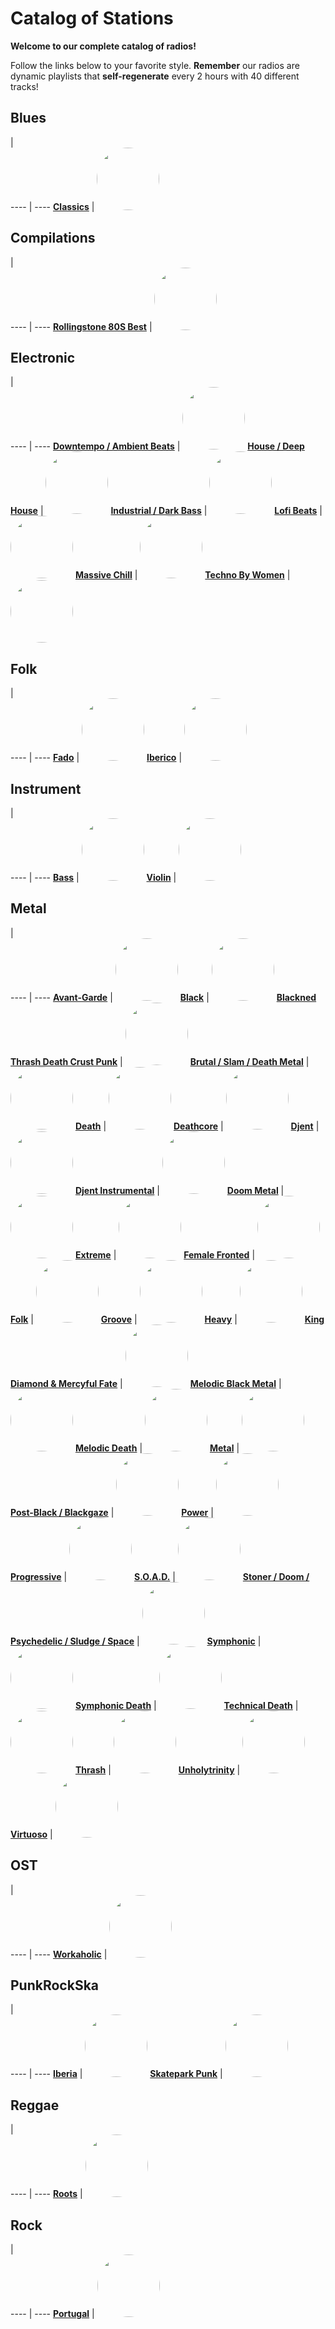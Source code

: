 

<style>
figure {
  border: 0px #cccccc solid;
  padding: 4px;
  margin: auto;
  align: center;
}
</style>

# Catalog of Stations

**Welcome to our complete catalog of radios!**

Follow the links below to your favorite style. **Remember** our radios
are dynamic playlists that **self-regenerate** every 2 hours with 40 different
tracks!

## Blues

  |  
 ---- | ---- 
[**Classics**](https://radioninjapirata.github.io/radio_bluesclassics.html) | <a href="https://radioninjapirata.github.io/radio_bluesclassics.html" target="_blank"><img src="https://mosaic.scdn.co/640/ab67616d0000b273251f9ed8769d5c58720a7dd1ab67616d0000b27334f6972b9be0ed00e8161e35ab67616d0000b27367721656de740afe4c0559a4ab67616d0000b273f6e7bc11236eaa2adf3a7dea" height="100" width="auto" style="border-radius:50%"></a>

## Compilations

  |  
 ---- | ---- 
[**Rollingstone 80S Best**](https://radioninjapirata.github.io/radio_rollingbest80s.html) | <a href="https://radioninjapirata.github.io/radio_rollingbest80s.html" target="_blank"><img src="https://mosaic.scdn.co/640/ab67616d0000b27320f51363b9e2cbd207f158baab67616d0000b273cd949894aa0df080ed50ff9bab67616d0000b273d9e06f988048ecf3c54ca749ab67616d0000b273e16ef1864e8ac962afb99814" height="100" width="auto" style="border-radius:50%"></a>

## Electronic

  |  
 ---- | ---- 
[**Downtempo / Ambient Beats**](https://radioninjapirata.github.io/radio_downtempo.html) | <a href="https://radioninjapirata.github.io/radio_downtempo.html" target="_blank"><img src="https://mosaic.scdn.co/640/ab67616d0000b273469e91e069e8451b70831596ab67616d0000b27399a4431ff3cb55f2ce7a7a5cab67616d0000b2739f0453b9625cc11c3875da78ab67616d0000b273ee7ce9a2ca1813dda01cc90e" height="100" width="auto" style="border-radius:50%"></a>
[**House / Deep House**](https://radioninjapirata.github.io/house.html) | <a href="https://radioninjapirata.github.io/house.html" target="_blank"><img src="https://mosaic.scdn.co/640/ab67616d0000b2735199b17c441bc87888f5aa3dab67616d0000b273d6bebbbe549d730a35e95fefab67616d0000b273e46384ef83c754e28d8a2eabab67616d0000b273faa6ccaa90410ad495b5c8d6" height="100" width="auto" style="border-radius:50%"></a>
[**Industrial / Dark Bass**](https://radioninjapirata.github.io/radio_industrial_darkbass.html) | <a href="https://radioninjapirata.github.io/radio_industrial_darkbass.html" target="_blank"><img src="https://mosaic.scdn.co/640/ab67616d0000b27313792d2f39b2b060701e173fab67616d0000b2736ef29ef0d2058a7ab17007b5ab67616d0000b27383513bf9396928a4203f07cfab67616d0000b273aaeaaa20ef4ac913699dc023" height="100" width="auto" style="border-radius:50%"></a>
[**Lofi Beats**](https://radioninjapirata.github.io/radio_lofi.html) | <a href="https://radioninjapirata.github.io/radio_lofi.html" target="_blank"><img src="https://mosaic.scdn.co/640/ab67616d0000b273098f94e977a36e1c07b60b0eab67616d0000b2731b87d0f68c84cc5b62f73f80ab67616d0000b2737b50b1eaafa6d778b261b64fab67616d0000b273d4039550c281e4a4fc51686d" height="100" width="auto" style="border-radius:50%"></a>
[**Massive Chill**](https://radioninjapirata.github.io/massive_chill.html) | <a href="https://radioninjapirata.github.io/massive_chill.html" target="_blank"><img src="https://mosaic.scdn.co/640/ab67616d0000b2730d6e6cc2e426ab9f3b33fbccab67616d0000b2735a34af7f2b06eb84c17d833eab67616d0000b2735fceab5f345f3b75548b3880ab67616d0000b27363a4651c5579c8528946b03e" height="100" width="auto" style="border-radius:50%"></a>
[**Techno By Women**](https://radioninjapirata.github.io/radio_technowomen.html) | <a href="https://radioninjapirata.github.io/radio_technowomen.html" target="_blank"><img src="https://mosaic.scdn.co/640/ab67616d0000b2734ab993cdd5241c8e7480e15dab67616d0000b273ad830acee4de27f0e4e55c4cab67616d0000b273d258f3fa410d1447ed30f575ab67616d0000b273d51fc76faa04160c3c1325fa" height="100" width="auto" style="border-radius:50%"></a>

## Folk

  |  
 ---- | ---- 
[**Fado**](https://radioninjapirata.github.io/radio_fado.html) | <a href="https://radioninjapirata.github.io/radio_fado.html" target="_blank"><img src="https://mosaic.scdn.co/640/ab67616d0000b2734fc84e75d60f9832b9cd4da8ab67616d0000b273628c44bb93bbd6cf19db73a1ab67616d0000b273801fb766386a5a5019c2d334ab67616d0000b273a0e0492190640ac333012903" height="100" width="auto" style="border-radius:50%"></a>
[**Iberico**](https://radioninjapirata.github.io/radio_folkiberico.html) | <a href="https://radioninjapirata.github.io/radio_folkiberico.html" target="_blank"><img src="https://mosaic.scdn.co/640/ab67616d0000b2733f14304012bdd8582e0160f7ab67616d0000b2738fdf3361f8c613a002292352ab67616d0000b273ae03268fc196e1c196db608eab67616d0000b273be90da0b9e6aa6f121ca9fd1" height="100" width="auto" style="border-radius:50%"></a>

## Instrument

  |  
 ---- | ---- 
[**Bass**](https://radioninjapirata.github.io/radio_bassists.html) | <a href="https://radioninjapirata.github.io/radio_bassists.html" target="_blank"><img src="https://mosaic.scdn.co/640/ab67616d0000b2730d42b3b057af0e557cc880dcab67616d0000b2732e24235269c8790a82e3b31bab67616d0000b273841ec59889da0787b8d36a62ab67616d0000b273e34441b126603761bcaa207a" height="100" width="auto" style="border-radius:50%"></a>
[**Violin**](https://radioninjapirata.github.io/radio_violin.html) | <a href="https://radioninjapirata.github.io/radio_violin.html" target="_blank"><img src="https://mosaic.scdn.co/640/ab67616d0000b27300f85319fd4cac52081589e8ab67616d0000b27362050e4ccc4a193182801651ab67616d0000b27388d3efe6cc7617bad185b55bab67616d0000b273ee07ce68621c13a96a46cba9" height="100" width="auto" style="border-radius:50%"></a>

## Metal

  |  
 ---- | ---- 
[**Avant-Garde**](https://radioninjapirata.github.io/radio_metalavantgarde.html) | <a href="https://radioninjapirata.github.io/radio_metalavantgarde.html" target="_blank"><img src="https://mosaic.scdn.co/640/ab67616d0000b2733d4665e91997f311bc99d778ab67616d0000b273ad1fccd3a4267801978890beab67616d0000b273ae9c93446ba28402d4d57e36ab67616d0000b273f3f54d99da9aebe98c464ccf" height="100" width="auto" style="border-radius:50%"></a>
[**Black**](https://radioninjapirata.github.io/radio_blackmetal.html) | <a href="https://radioninjapirata.github.io/radio_blackmetal.html" target="_blank"><img src="https://mosaic.scdn.co/640/ab67616d0000b2730e759d03275a37cbd10fe54fab67616d0000b2731e13f79b5c174b8c12278d54ab67616d0000b2733bbbfbcdc011cf2b497a0dedab67616d0000b2736f3000ebba57bc9ea06446af" height="100" width="auto" style="border-radius:50%"></a>
[**Blackned Thrash Death Crust Punk**](https://radioninjapirata.github.io/radio_blacknedthrash.html) | <a href="https://radioninjapirata.github.io/radio_blacknedthrash.html" target="_blank"><img src="https://mosaic.scdn.co/640/ab67616d0000b273021a1426bd4ccb5c87a9ac75ab67616d0000b2731e7a3d2405330f1842c3136bab67616d0000b273cba725d3100d66d703af7081ab67616d0000b273ce09f7c6309b6564acd56df2" height="100" width="auto" style="border-radius:50%"></a>
[**Brutal / Slam / Death Metal**](https://radioninjapirata.github.io/radio_brutaldeathmetal.html) | <a href="https://radioninjapirata.github.io/radio_brutaldeathmetal.html" target="_blank"><img src="https://mosaic.scdn.co/640/ab67616d0000b2732bd186a5fb10c476791d89dcab67616d0000b273355c94f58aeaf0bd715d28f2ab67616d0000b2735909381da88b7ba928cd30e3ab67616d0000b2737303ee9e31a69edac9d29097" height="100" width="auto" style="border-radius:50%"></a>
[**Death**](https://radioninjapirata.github.io/radio_deathmetal.html) | <a href="https://radioninjapirata.github.io/radio_deathmetal.html" target="_blank"><img src="https://mosaic.scdn.co/640/ab67616d0000b273028b37fe1f2108e798064553ab67616d0000b2731f3b557dedaadcdd1741b49dab67616d0000b2735739c1335a6feac281d88150ab67616d0000b273e82020beade80390be112a3b" height="100" width="auto" style="border-radius:50%"></a>
[**Deathcore**](https://radioninjapirata.github.io/deathcore.html) | <a href="https://radioninjapirata.github.io/deathcore.html" target="_blank"><img src="https://mosaic.scdn.co/640/ab67616d0000b27342418b6e80f9a2127897cee9ab67616d0000b27345895da3a4c828af52c22afcab67616d0000b273d0ea4da9c31f53dbb7364d72ab67616d0000b273f0d8fd1f8c2a50e5aa4ff99e" height="100" width="auto" style="border-radius:50%"></a>
[**Djent**](https://radioninjapirata.github.io/radio_djent.html) | <a href="https://radioninjapirata.github.io/radio_djent.html" target="_blank"><img src="https://mosaic.scdn.co/640/ab67616d0000b2731f7e267179c3c6a4a1c7c9fbab67616d0000b2737b6dedd3aa72e47c020e9815ab67616d0000b273a542ac5f949449ff04ecf4f2ab67616d0000b273bdc7298ea8625742c5a6501c" height="100" width="auto" style="border-radius:50%"></a>
[**Djent Instrumental**](https://radioninjapirata.github.io/radio_instrumentaldjent.html) | <a href="https://radioninjapirata.github.io/radio_instrumentaldjent.html" target="_blank"><img src="https://mosaic.scdn.co/640/ab67616d0000b2731c94d339855525a9c02d1118ab67616d0000b2731ce45979342c65ecddf9f72eab67616d0000b273670c6bf4627a6fdddaeb20f6ab67616d0000b273c024a78b08a45e2b272061fe" height="100" width="auto" style="border-radius:50%"></a>
[**Doom Metal**](https://radioninjapirata.github.io/radio_doom.html) | <a href="https://radioninjapirata.github.io/radio_doom.html" target="_blank"><img src="https://mosaic.scdn.co/640/ab67616d0000b2731f30e37f98d53b8c236dc728ab67616d0000b2732c88caf35ee406a532e57f4bab67616d0000b27384b81dc54093fbb414ba80a8ab67616d0000b273a3242cdc6010a4887497365e" height="100" width="auto" style="border-radius:50%"></a>
[**Extreme**](https://radioninjapirata.github.io/radio_extrememetal.html) | <a href="https://radioninjapirata.github.io/radio_extrememetal.html" target="_blank"><img src="https://mosaic.scdn.co/640/ab67616d0000b2732bd186a5fb10c476791d89dcab67616d0000b27356a30c59e8f8507eaf6ebbcbab67616d0000b2738390690d5a32830e19355738ab67616d0000b273d85b48bc168b19c2fa48f4d9" height="100" width="auto" style="border-radius:50%"></a>
[**Female Fronted**](https://radioninjapirata.github.io/radio_femalefrontedmetal.html) | <a href="https://radioninjapirata.github.io/radio_femalefrontedmetal.html" target="_blank"><img src="https://mosaic.scdn.co/640/ab67616d0000b2730a1001e5093c66e6fb06e511ab67616d0000b2733e038f5fce7b4db47de434b2ab67616d0000b273a53adadda12c441d5e6cd349ab67616d0000b273df641d5e50660fea109008fa" height="100" width="auto" style="border-radius:50%"></a>
[**Folk**](https://radioninjapirata.github.io/radio_folkmetal.html) | <a href="https://radioninjapirata.github.io/radio_folkmetal.html" target="_blank"><img src="https://mosaic.scdn.co/640/ab67616d0000b273346fc4688f96a2bab09c83efab67616d0000b27347a3c796b7c7827ef450741aab67616d0000b27358d65319499098d1877aeefeab67616d0000b27365c752ced373e8ebf8df549c" height="100" width="auto" style="border-radius:50%"></a>
[**Groove**](https://radioninjapirata.github.io/radio_groovemetal.html) | <a href="https://radioninjapirata.github.io/radio_groovemetal.html" target="_blank"><img src="https://mosaic.scdn.co/640/ab67616d0000b273083ad2853fa744ecd73a950cab67616d0000b2738e5ec5685bf731bb8601142aab67616d0000b273a53929434501675806827b41ab67616d0000b273b21bda07a91ce31725db89f4" height="100" width="auto" style="border-radius:50%"></a>
[**Heavy**](https://radioninjapirata.github.io/radio_heavymetal.html) | <a href="https://radioninjapirata.github.io/radio_heavymetal.html" target="_blank"><img src="https://mosaic.scdn.co/640/ab67616d0000b273673777d68be16edd1ea263d3ab67616d0000b2738ac56da51fdd03fed84cd6b0ab67616d0000b273cb9acaaa6d040cb23f73a5dfab67616d0000b273ddde5bd2d5d63fcc1a7f8c8b" height="100" width="auto" style="border-radius:50%"></a>
[**King Diamond & Mercyful Fate**](https://radioninjapirata.github.io/radio_fan_KDMF.html) | <a href="https://radioninjapirata.github.io/radio_fan_KDMF.html" target="_blank"><img src="https://mosaic.scdn.co/640/ab67616d0000b2730ba01de61a75ddec24961d9fab67616d0000b273439ebe45a8ced3a68132351dab67616d0000b27397620fb16ab7feed6a4da26cab67616d0000b273b75fcdfbdd239fcf4b79d038" height="100" width="auto" style="border-radius:50%"></a>
[**Melodic Black Metal**](https://radioninjapirata.github.io/radio_melodicblackmetal.html) | <a href="https://radioninjapirata.github.io/radio_melodicblackmetal.html" target="_blank"><img src="https://mosaic.scdn.co/640/ab67616d0000b2732cbb4cb4593a157c512e7231ab67616d0000b2732cf91b1f42cbd3bd7988a503ab67616d0000b27332f8f2f419cbeb6f3ce93102ab67616d0000b273cf798dd30aefef179d30de4c" height="100" width="auto" style="border-radius:50%"></a>
[**Melodic Death**](https://radioninjapirata.github.io/radio_melodicdeathmetal.html) | <a href="https://radioninjapirata.github.io/radio_melodicdeathmetal.html" target="_blank"><img src="https://mosaic.scdn.co/640/ab67616d0000b27314ab4b640fa4aef92785db7eab67616d0000b27323fb1619f88a35368bac2db7ab67616d0000b2732e41fd2df170fe62d54d5162ab67616d0000b273df641d5e50660fea109008fa" height="100" width="auto" style="border-radius:50%"></a>
[**Metal**](https://radioninjapirata.github.io/radio_metal.html) | <a href="https://radioninjapirata.github.io/radio_metal.html" target="_blank"><img src="https://mosaic.scdn.co/640/ab67616d0000b273537c3203ed860f6217b4a75fab67616d0000b27383f2b16d05e7d43c1719353eab67616d0000b2738e984bda6c965e61177d71edab67616d0000b2739c0b2d74cfb910735ca55317" height="100" width="auto" style="border-radius:50%"></a>
[**Post-Black / Blackgaze**](https://radioninjapirata.github.io/radio_blackgaze.html) | <a href="https://radioninjapirata.github.io/radio_blackgaze.html" target="_blank"><img src="https://mosaic.scdn.co/640/ab67616d0000b273498f05b5f20684c14647e502ab67616d0000b2737f5f9c3812f5a097ad1b67efab67616d0000b273a175707d2520dbc84c2c8463ab67616d0000b273a56fae3ee9cabec795ea3e0d" height="100" width="auto" style="border-radius:50%"></a>
[**Power**](https://radioninjapirata.github.io/radio_powermetal.html) | <a href="https://radioninjapirata.github.io/radio_powermetal.html" target="_blank"><img src="https://i.scdn.co/image/ab67706c0000bebb28a430a52363beec9c42fb34" height="100" width="auto" style="border-radius:50%"></a>
[**Progressive**](https://radioninjapirata.github.io/radio_progrock.html) | <a href="https://radioninjapirata.github.io/radio_progrock.html" target="_blank"><img src="https://mosaic.scdn.co/640/ab67616d0000b2732a4170a3c82f76916ab234f0ab67616d0000b27381c6a5a228fe10b4e1bfd161ab67616d0000b273a66dc562e262fc74a14530b2ab67616d0000b273c9f660338cb6f189cf2beba3" height="100" width="auto" style="border-radius:50%"></a>
[**S.O.A.D.**](https://radioninjapirata.github.io/radio_soad.html) | <a href="https://radioninjapirata.github.io/radio_soad.html" target="_blank"><img src="https://mosaic.scdn.co/640/ab67616d0000b27330d45198d0c9e8841f9a9578ab67616d0000b273a2982eadad9b21912ed6c2e8ab67616d0000b273a867435c4c44dec3733433cdab67616d0000b273ba00e990d1520a4cde41ce0c" height="100" width="auto" style="border-radius:50%"></a>
[**Stoner / Doom / Psychedelic / Sludge / Space**](https://radioninjapirata.github.io/radio_stonerrock.html) | <a href="https://radioninjapirata.github.io/radio_stonerrock.html" target="_blank"><img src="https://i.scdn.co/image/ab67706c0000bebbd9818d569530436ee32bdb7e" height="100" width="auto" style="border-radius:50%"></a>
[**Symphonic**](https://radioninjapirata.github.io/radio_symphonicmetal.html) | <a href="https://radioninjapirata.github.io/radio_symphonicmetal.html" target="_blank"><img src="https://mosaic.scdn.co/640/ab67616d0000b2730c0a6f2fc50294692ec64718ab67616d0000b2736a18dd6fd20f7f4d1ebef34fab67616d0000b27376305c88dbe414bc18f2cfbcab67616d0000b273c02f13a41ff0fbf4523fc31c" height="100" width="auto" style="border-radius:50%"></a>
[**Symphonic Death**](https://radioninjapirata.github.io/radio_symphonicdeathmetal.html) | <a href="https://radioninjapirata.github.io/radio_symphonicdeathmetal.html" target="_blank"><img src="https://mosaic.scdn.co/640/ab67616d0000b273251fa3ac160b65f6cc6ed6cdab67616d0000b27372f47af39f177124fe7101e0ab67616d0000b2739ab0122dadbace00d1aff5ebab67616d0000b273d6a0bcd0a497b76fa5fbeadf" height="100" width="auto" style="border-radius:50%"></a>
[**Technical Death**](https://radioninjapirata.github.io/radio_technicaldeathmetal.html) | <a href="https://radioninjapirata.github.io/radio_technicaldeathmetal.html" target="_blank"><img src="https://mosaic.scdn.co/640/ab67616d0000b273195845da1ad2be7076eca2efab67616d0000b27370cfd10186ce1e82d597c87bab67616d0000b27391c0352aa09ac321741b18c7ab67616d0000b273da4617869d6f565a7a6688c8" height="100" width="auto" style="border-radius:50%"></a>
[**Thrash**](https://radioninjapirata.github.io/radio_thrashmetal.html) | <a href="https://radioninjapirata.github.io/radio_thrashmetal.html" target="_blank"><img src="https://mosaic.scdn.co/640/ab67616d0000b27316d6f039fafd389911261adaab67616d0000b27358468cabaae48f072c9fb809ab67616d0000b2735b84473860d9c5ce37f0d199ab67616d0000b2736a3c8c4defa3fe37388628aa" height="100" width="auto" style="border-radius:50%"></a>
[**Unholytrinity**](https://radioninjapirata.github.io/radio_unholytrinity.html) | <a href="https://radioninjapirata.github.io/radio_unholytrinity.html" target="_blank"><img src="https://mosaic.scdn.co/640/ab67616d0000b2730c045342c0a7e4f1bc5c6ee3ab67616d0000b2730dc82f557dadeb8109110f5fab67616d0000b27359768f978821ca7b1a151c17ab67616d0000b273a4fe8f6af6df7e12cd75dde5" height="100" width="auto" style="border-radius:50%"></a>
[**Virtuoso**](https://radioninjapirata.github.io/radio_guitarvirtuoso.html) | <a href="https://radioninjapirata.github.io/radio_guitarvirtuoso.html" target="_blank"><img src="https://mosaic.scdn.co/640/ab67616d0000b273894e994a2f6077377184ce68ab67616d0000b273dff881753b7c9f81afcc73b6ab67616d0000b273f55f075983eea99250bb3f5dab67616d0000b273febdcec861dfe5f43e5c1c9c" height="100" width="auto" style="border-radius:50%"></a>

## OST

  |  
 ---- | ---- 
[**Workaholic**](https://radioninjapirata.github.io/radio_ostworkaholic.html) | <a href="https://radioninjapirata.github.io/radio_ostworkaholic.html" target="_blank"><img src="https://mosaic.scdn.co/640/ab67616d0000b2736b20c6049adc59dcca7aa9fdab67616d0000b273801dfe041e29b0c02824d6b3ab67616d0000b273d311a629d866da1b2929b525ab67616d0000b273d676d4612600941d887f5215" height="100" width="auto" style="border-radius:50%"></a>

## PunkRockSka

  |  
 ---- | ---- 
[**Iberia**](https://radioninjapirata.github.io/radio_iberianpunkrock.html) | <a href="https://radioninjapirata.github.io/radio_iberianpunkrock.html" target="_blank"><img src="https://mosaic.scdn.co/640/ab67616d0000b273462ee03d7cd9ea58e7b04731ab67616d0000b273532f85528a73777c8baa0c56ab67616d0000b2736f2086b4acaabf9cb8c59582ab67616d0000b273a70aa2faa138d0e15463dbf5" height="100" width="auto" style="border-radius:50%"></a>
[**Skatepark Punk**](https://radioninjapirata.github.io/radio_skateparkpunk.html) | <a href="https://radioninjapirata.github.io/radio_skateparkpunk.html" target="_blank"><img src="https://mosaic.scdn.co/640/ab67616d0000b2731f935d401565bf2ba84c5b7aab67616d0000b2737ae13e2be071158bdd345b5fab67616d0000b2739fc4e10885695243513c9c95ab67616d0000b273b5110f5cfbfb211441852f04" height="100" width="auto" style="border-radius:50%"></a>

## Reggae

  |  
 ---- | ---- 
[**Roots**](https://radioninjapirata.github.io/radio_reggaeroots.html) | <a href="https://radioninjapirata.github.io/radio_reggaeroots.html" target="_blank"><img src="https://i.scdn.co/image/ab67706c0000bebb75bc0bda05b4eb00cf749913" height="100" width="auto" style="border-radius:50%"></a>

## Rock

  |  
 ---- | ---- 
[**Portugal**](https://radioninjapirata.github.io/radio_rockportugues.html) | <a href="https://radioninjapirata.github.io/radio_rockportugues.html" target="_blank"><img src="https://mosaic.scdn.co/640/ab67616d0000b2731cadd9d43eacfc0921ed2f21ab67616d0000b2737f8a1afb6899c537bbfe68dcab67616d0000b273802503064ba18a2bf8f444f4ab67616d0000b273f4e506719f5569a91bb5f42e" height="100" width="auto" style="border-radius:50%"></a>